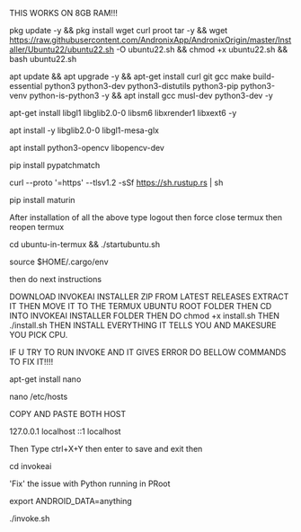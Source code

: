 THIS WORKS ON 8GB RAM!!!

pkg update -y && pkg install wget curl proot tar -y && wget https://raw.githubusercontent.com/AndronixApp/AndronixOrigin/master/Installer/Ubuntu22/ubuntu22.sh -O ubuntu22.sh && chmod +x ubuntu22.sh && bash ubuntu22.sh

apt update && apt upgrade -y && apt-get install curl git gcc make build-essential python3 python3-dev python3-distutils python3-pip python3-venv python-is-python3 -y &&
apt install gcc musl-dev python3-dev -y

apt-get install libgl1 libglib2.0-0 libsm6 libxrender1 libxext6 -y

apt install -y libglib2.0-0 libgl1-mesa-glx

apt install python3-opencv libopencv-dev

pip install pypatchmatch

curl --proto '=https' --tlsv1.2 -sSf https://sh.rustup.rs | sh


pip install maturin

After installation of all the above type logout then force close termux then reopen termux 

cd ubuntu-in-termux && ./startubuntu.sh

source $HOME/.cargo/env


then do next instructions 


DOWNLOAD INVOKEAI INSTALLER ZIP FROM LATEST RELEASES EXTRACT IT THEN MOVE IT TO THE TERMUX UBUNTU ROOT FOLDER THEN CD INTO INVOKEAI INSTALLER FOLDER THEN DO chmod +x install.sh THEN ./install.sh THEN INSTALL EVERYTHING IT TELLS YOU AND MAKESURE YOU PICK CPU.


IF U TRY TO RUN INVOKE AND IT GIVES ERROR DO BELLOW COMMANDS TO FIX IT!!!!

apt-get install nano

nano /etc/hosts

COPY AND PASTE BOTH HOST

127.0.0.1   localhost
::1         localhost

Then Type ctrl+X+Y then enter 
to save and exit then 

cd invokeai

'Fix' the issue with Python running in PRoot

export ANDROID_DATA=anything 




./invoke.sh


